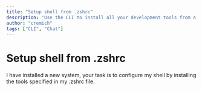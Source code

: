 ```yaml
---
title: "Setup shell from .zshrc"
description: "Use the CLI to install all your development tools from a .zshrc file. Without it, the manual setup would have taken hours. The CLI completes the task in minutes."
author: "cremich"
tags: ["CLI", "Chat"]
---
```


# Setup shell from .zshrc

I have installed a new system, your task is to configure my shell by installing the tools specified in my .zshrc file.
